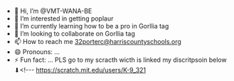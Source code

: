 - 👋 Hi, I’m @VMT-WANA-BE
- 👀 I’m interested in getting poplaur
- 🌱 I’m currently learning how to be a pro in Gorllia tag
- 💞️ I’m looking to collaborate on Gorllia tag
- 📫 How to reach me 32porterc@harriscountyschools.org
- 😄 Pronouns: ...
- ⚡ Fun fact: ...
PLS go to my scracth wicth is linked my discritpsoin below ⬇<!---
  https://scratch.mit.edu/users/K-9_321

